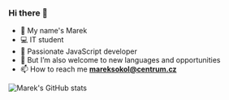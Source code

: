 ### Hi there 👋
- 👋 My name's Marek
- 💻 IT student
- 🌱 Passionate JavaScript developer
- 👯 But I’m also welcome to new languages and opportunities
- 📫 How to reach me **[mareksokol@centrum.cz](mailto:mareksokol@centrum.cz)**

![Marek's GitHub stats](https://github-readme-stats.vercel.app/api?username=TheSoki)
